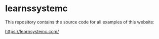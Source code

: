 # learnssystemc

This repository contains the source code for all examples of this website:

https://learnsystemc.com/
